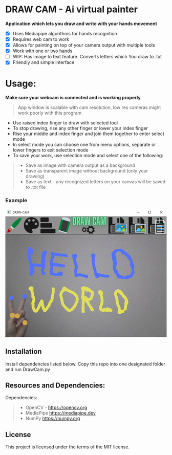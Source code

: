 # DRAW CAM - Ai virtual painter
**Application which lets you draw and write with your hands movement**
 - [x] Uses Mediapipe algorithms for hands recognition
 - [x] Requires web cam to work
 - [x] Allows for painting on top of your camera output with multiple tools
 - [X] Work with one or two hands
 - [ ] WIP: Has image to text feature. Converts letters which You draw to .txt
 - [x] Friendly and simple interface
 
# Usage:
**Make sure your webcam is connected and is working properly**
> App window is scalable with cam resolution, low res cameras might work poorly with this program
- Use raised index finger to draw with selected tool
- To stop drawing, rise any other finger or lower your index finger
- Rise your middle and index finger and join them together to enter select mode 
- In select mode you can choose one from menu options, separate or lower fingers to exit selection mode
- To save your work, use selection mode and select one of the following: 
> - Save as image with camera output as a background
> - Save as transparent image without background (only your drawing)
> - Save as text - any recognized letters on your canvas will be saved to .txt file

### Example
[![example](resources/examples/example1.png)](https://github.com/Eques72/DrawCam/tree/master/resources/examples)

## Installation
Install dependencies listed below. Copy this repo into one designated folder and run DrawCam.py

## Resources and Dependencies:
Dependencies:
> - OpenCV - https://opencv.org 
> - MediaPipe https://mediapipe.dev
> - NumPy https://numpy.org 

## License 
This project is licensed under the terms of the MIT license.    